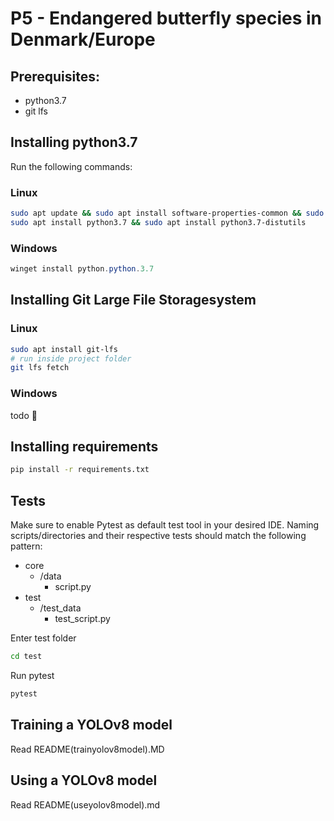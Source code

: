 # P5 - Endangered butterfly species in Denmark/Europe

## Prerequisites:
- python3.7
- git lfs


## Installing python3.7
Run the following commands:

### Linux
```bash
sudo apt update && sudo apt install software-properties-common && sudo add-apt-repository ppa:deadsnakes/ppa && 
sudo apt install python3.7 && sudo apt install python3.7-distutils
```


### Windows
```powershell
winget install python.python.3.7
```
## Installing Git Large File Storagesystem

### Linux
```bash
sudo apt install git-lfs
# run inside project folder
git lfs fetch
```
### Windows
todo 🤷


## Installing requirements
```bash
pip install -r requirements.txt
```

## Tests
Make sure to enable Pytest as default test tool in your desired IDE.
Naming scripts/directories and their respective tests should match the following pattern:
 - core
   - /data
     - script.py
 - test
   - /test_data
     - test_script.py

Enter test folder
```bash
cd test
```

Run pytest
```bash
pytest
```

## Training a YOLOv8 model
Read README(trainyolov8model).MD

## Using a YOLOv8 model
Read README(useyolov8model).md